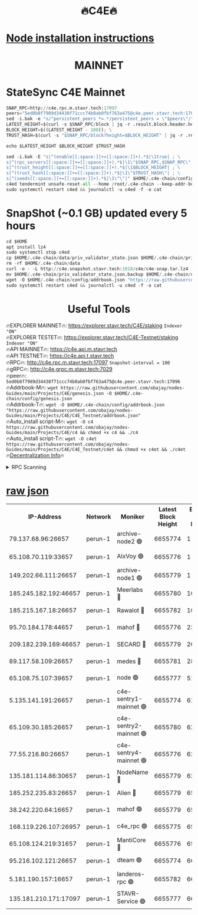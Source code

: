 <h1 align="center"> 🔥C4E🔥</h1>

[Node installation instructions](https://github.com/obajay/nodes-Guides/tree/main/Projects/C4E)
=

<h1 align="center"> MAINNET</h1>

# StateSync C4E Mainnet
```python
SNAP_RPC=http://c4e.rpc.m.stavr.tech:17097
peers="5ed0b8f7989d34438f71ccc74b0ab0fbf763a475@c4e.peer.stavr.tech:17096"
sed -i.bak -e "s/^persistent_peers *=.*/persistent_peers = \"$peers\"/" $HOME/.c4e-chain/config/config.toml
LATEST_HEIGHT=$(curl -s $SNAP_RPC/block | jq -r .result.block.header.height); \
BLOCK_HEIGHT=$((LATEST_HEIGHT - 100)); \
TRUST_HASH=$(curl -s "$SNAP_RPC/block?height=$BLOCK_HEIGHT" | jq -r .result.block_id.hash)

echo $LATEST_HEIGHT $BLOCK_HEIGHT $TRUST_HASH

sed -i.bak -E "s|^(enable[[:space:]]+=[[:space:]]+).*$|\1true| ; \
s|^(rpc_servers[[:space:]]+=[[:space:]]+).*$|\1\"$SNAP_RPC,$SNAP_RPC\"| ; \
s|^(trust_height[[:space:]]+=[[:space:]]+).*$|\1$BLOCK_HEIGHT| ; \
s|^(trust_hash[[:space:]]+=[[:space:]]+).*$|\1\"$TRUST_HASH\"| ; \
s|^(seeds[[:space:]]+=[[:space:]]+).*$|\1\"\"|" $HOME/.c4e-chain/config/config.toml
c4ed tendermint unsafe-reset-all --home /root/.c4e-chain --keep-addr-book
sudo systemctl restart c4ed && journalctl -u c4ed -f -o cat
```
# SnapShot (~0.1 GB) updated every 5 hours
```python
cd $HOME
apt install lz4
sudo systemctl stop c4ed
cp $HOME/.c4e-chain/data/priv_validator_state.json $HOME/.c4e-chain/priv_validator_state.json.backup
rm -rf $HOME/.c4e-chain/data
curl -o - -L http://c4e.snapshot.stavr.tech:1018/c4e/c4e-snap.tar.lz4 | lz4 -c -d - | tar -x -C $HOME/.c4e-chain --strip-components 2
mv $HOME/.c4e-chain/priv_validator_state.json.backup $HOME/.c4e-chain/data/priv_validator_state.json
wget -O $HOME/.c4e-chain/config/addrbook.json "https://raw.githubusercontent.com/obajay/nodes-Guides/main/Projects/C4E/addrbook.json"
sudo systemctl restart c4ed && journalctl -u c4ed -f -o cat
```
 <h1 align="center"> Useful Tools</h1>

🔥EXPLORER MAINNET🔥:  https://explorer.stavr.tech/C4E/staking            `Indexer "ON"` \
🔥EXPLORER TESTET🔥:   https://explorer.stavr.tech/C4E-Testnet/staking     `Indexer "ON"` \
🔥API MAINNET🔥:       https://c4e.api.m.stavr.tech \
🔥API TESTNET🔥:       https://c4e.api.t.stavr.tech \
🔥RPC🔥:               http://c4e.rpc.m.stavr.tech:17097                  `Snapshot-interval = 100` \
🔥gRPC🔥:              http://c4e.grpc.m.stavr.tech:7029 \
🔥peer🔥:              `5ed0b8f7989d34438f71ccc74b0ab0fbf763a475@c4e.peer.stavr.tech:17096` \
🔥Addrbook-M🔥:    ```wget https://raw.githubusercontent.com/obajay/nodes-Guides/main/Projects/C4E/genesis.json -O $HOME/.c4e-chain/config/genesis.json``` \
🔥Addrbook-T🔥:    ```wget -O $HOME/.c4e-chain/config/addrbook.json "https://raw.githubusercontent.com/obajay/nodes-Guides/main/Projects/C4E/C4E_Testnet/addrbook.json"``` \
🔥Auto_install script-M🔥: ```wget -O c4 https://raw.githubusercontent.com/obajay/nodes-Guides/main/Projects/C4E/c4 && chmod +x c4 && ./c4``` \
🔥Auto_install script-T🔥: ```wget -O c4et https://raw.githubusercontent.com/obajay/nodes-Guides/main/Projects/C4E/C4E_Testnet/c4et && chmod +x c4et && ./c4et``` \
🔥[Decentralization Info](https://github.com/obajay/StateSync-snapshots/tree/main/Projects/C4E/Decentralization)🔥




<details>
<summary>RPC Scanning</summary>

<h2 align="center"> We scan nodes in real time every 4 hours. And we provide the final result of RPC endpoints.
We cannot influence the operation of these nodes in any way. </h2>


```python
If Voting Power is higher than 0 --> then the Node is a validator of the network and may be subject to attack and be a potential threat to the chain.
```
```python
We marked such validators with a red symbol
```

</details>

[raw json](https://rpc-check.c4e.stavr.tech/c4e/rpc-c4e-result.json)
=



<table><tr><th>IP-Address</th><th>Network</th><th>Moniker</th><th>Latest Block Height</th><th>Earliest Block Height</th><th>Catching Up</th><th>Tx Index</th><th>Voting Power</th><th>Scan Time</th></tr><tr><td>79.137.68.96:26657</td><td>perun-1</td><td>archive-node2 🟢</td><td>6655774</td><td>1</td><td>False</td><td>on</td><td>0</td><td>2024-01-09T11:41:14.444806870UTC</td></tr><tr><td>65.108.70.119:33657</td><td>perun-1</td><td>AlxVoy 🟢</td><td>6655776</td><td>1</td><td>False</td><td>on</td><td>0</td><td>2024-01-09T11:41:28.643500887UTC</td></tr><tr><td>149.202.66.111:26657</td><td>perun-1</td><td>archive-node1 🟢</td><td>6655779</td><td>1</td><td>False</td><td>on</td><td>0</td><td>2024-01-09T11:41:44.600270293UTC</td></tr><tr><td>185.245.182.192:46657</td><td>perun-1</td><td>Meerlabs 🔴</td><td>6655780</td><td>1051501</td><td>False</td><td>on</td><td>527310</td><td>2024-01-09T11:41:50.332624711UTC</td></tr><tr><td>185.215.167.18:26657</td><td>perun-1</td><td>Rawalot 🔴</td><td>6655782</td><td>1090501</td><td>False</td><td>on</td><td>701423</td><td>2024-01-09T11:42:02.256968441UTC</td></tr><tr><td>95.70.184.178:44657</td><td>perun-1</td><td>mahof 🔴</td><td>6655776</td><td>2342001</td><td>False</td><td>off</td><td>1862169</td><td>2024-01-09T11:41:27.948979547UTC</td></tr><tr><td>209.182.239.169:46657</td><td>perun-1</td><td>SECARD 🔴</td><td>6655779</td><td>2616101</td><td>False</td><td>off</td><td>1136703</td><td>2024-01-09T11:41:41.930832097UTC</td></tr><tr><td>89.117.58.109:26657</td><td>perun-1</td><td>medes 🔴</td><td>6655781</td><td>2826001</td><td>False</td><td>off</td><td>1484927</td><td>2024-01-09T11:41:57.207012042UTC</td></tr><tr><td>65.108.75.107:39657</td><td>perun-1</td><td>node 🟢</td><td>6655777</td><td>5198801</td><td>False</td><td>on</td><td>0</td><td>2024-01-09T11:41:30.997606409UTC</td></tr><tr><td>5.135.141.191:26657</td><td>perun-1</td><td>c4e-sentry1-mainnet 🟢</td><td>6655774</td><td>6198001</td><td>False</td><td>on</td><td>0</td><td>2024-01-09T11:41:13.725554222UTC</td></tr><tr><td>65.109.30.185:26657</td><td>perun-1</td><td>c4e-sentry2-mainnet 🟢</td><td>6655780</td><td>6238301</td><td>False</td><td>on</td><td>0</td><td>2024-01-09T11:41:49.951573212UTC</td></tr><tr><td>77.55.216.80:26657</td><td>perun-1</td><td>c4e-sentry4-mainnet 🟢</td><td>6655776</td><td>6241001</td><td>False</td><td>on</td><td>0</td><td>2024-01-09T11:41:28.299428232UTC</td></tr><tr><td>135.181.114.86:30657</td><td>perun-1</td><td>NodeName 🔴</td><td>6655779</td><td>6284301</td><td>False</td><td>off</td><td>140495</td><td>2024-01-09T11:41:44.988405141UTC</td></tr><tr><td>185.252.235.83:26657</td><td>perun-1</td><td>Alien 🔴</td><td>6655779</td><td>6502501</td><td>False</td><td>on</td><td>1136703</td><td>2024-01-09T11:41:45.383909383UTC</td></tr><tr><td>38.242.220.64:16657</td><td>perun-1</td><td>mahof 🟢</td><td>6655779</td><td>6545801</td><td>False</td><td>off</td><td>0</td><td>2024-01-09T11:41:42.246393237UTC</td></tr><tr><td>168.119.226.107:26957</td><td>perun-1</td><td>c4e_rpc 🟢</td><td>6655775</td><td>6555775</td><td>False</td><td>on</td><td>0</td><td>2024-01-09T11:41:20.873920639UTC</td></tr><tr><td>65.108.124.219:31657</td><td>perun-1</td><td>MantiCore 🔴</td><td>6655776</td><td>6555776</td><td>False</td><td>off</td><td>193254</td><td>2024-01-09T11:41:27.451712525UTC</td></tr><tr><td>95.216.102.121:26657</td><td>perun-1</td><td>dteam 🟢</td><td>6655774</td><td>6640501</td><td>False</td><td>on</td><td>0</td><td>2024-01-09T11:41:14.098641073UTC</td></tr><tr><td>5.181.190.157:16657</td><td>perun-1</td><td>landeros-rpc 🟢</td><td>6655782</td><td>6651001</td><td>False</td><td>on</td><td>0</td><td>2024-01-09T11:42:01.952687463UTC</td></tr><tr><td>135.181.210.171:17097</td><td>perun-1</td><td>STAVR-Service 🟢</td><td>6655777</td><td>6654701</td><td>False</td><td>on</td><td>0</td><td>2024-01-09T11:41:33.397631316UTC</td></tr></table>

